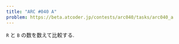 ```yaml
---
title: "ARC #040 A"
problem: https://beta.atcoder.jp/contests/arc040/tasks/arc040_a
---
```

`R` と `B` の数を数えて比較する.
